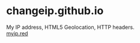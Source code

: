 # changeip.github.io
My IP address, HTML5 Geolocation, HTTP headers.<br/>
<a href="https://myip.red">myip.red</a>
